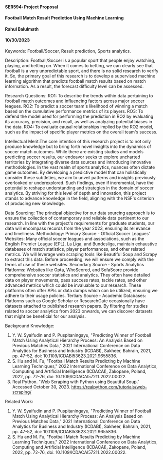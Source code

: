 #### SER594: Project Proposal
#### Football Match Result Prediction Using Machine Learning
#### Rahul Balulmath
#### 10/30/2023

Keywords: Football/Soccer, Result prediction, Sports analytics.

Description: Football/Soccer is a popular sport that people enjoy watching, playing, and betting on. When it comes to betting, we can clearly see that football is a    very unpredictable sport, and there is no solid research to verify it. 
So, the primary goal of this research is to develop a supervised machine learning algorithm that predicts football match results based on match information. As a result, the forecast difficulty level can be assessed.

Research Questions:
RO1: To describe the trends within data pertaining to football match outcomes and influencing factors across major soccer leagues.
RO2: To predict a soccer team's likelihood of winning a match based on the cumulative performance metrics of its players.
RO3: To defend the model used for performing the prediction in RO2 by evaluating its accuracy, precision, and recall, as well as analyzing potential biases in the data.
RO4: To evaluate causal relationships implied by the RO2 model, such as the impact of specific player metrics on the overall team's success.

Intellectual Merit:The core intention of this research project is to not only produce knowledge but to bring forth novel insights into the dynamics of soccer match outcomes. While there are existing studies and models predicting soccer results, our endeavor seeks to explore uncharted territories by integrating diverse data sources and introducing innovative methodologies. In the vast realm of sports analytics, nuances often dictate game outcomes. By developing a predictive model that can holistically consider these subtleties, we aim to unveil patterns and insights previously overlooked or underexplored. Such findings, even if incremental, have the potential to reshape understanding and strategies in the domain of soccer analytics. By striving for this level of depth and innovation, this project stands to advance knowledge in the field, aligning with the NSF's criterion of producing new knowledge.

Data Sourcing:
The principal objective for our data sourcing approach is to ensure the collection of contemporary and reliable data pertinent to our research. In line with the project's requirements for graduate students, our data will encompass records from the year 2023, ensuring its rel evance and timeliness.
Methodology:
Primary Source - Official Soccer Leagues' Websites: Many official soccer leagues and associations, such as the English Premier League (EPL), La Liga, and Bundesliga, maintain exhaustive databases of match statistics, player performances, and other related metrics. We will leverage web scraping tools like Beautiful Soup and Scrapy to extract this data. Before proceeding, we will ensure we comply with the terms of use of these websites.
Secondary Source - Sports Analytics Platforms: Websites like Opta, WhoScored, and SofaScore provide comprehensive soccer statistics and analytics. They often have detailed data on player movements, pass success rates, tackle rates, and other advanced metrics which could be invaluable to our research. These platforms often offer APIs or data dumps which can be utilized, ensuring we adhere to their usage policies.
Tertiary Source - Academic Databases: Platforms such as Google Scholar or ResearchGate occasionally have datasets attached to published research papers. By filtering for studies related to soccer analytics from 2023 onwards, we can discover datasets that might be beneficial for our analysis.

Background Knowledge: 
1. Y. W. Syaifudin and P. Puspitaningayu, "Predicting Winner of Football Match Using Analytical Hierarchy Process: An Analysis Based on Previous Matches Data," 2021 International Conference on Data Analytics for Business and Industry (ICDABI), Sakheer, Bahrain, 2021, pp. 47-52, doi: 10.1109/ICDABI53623.2021.9655836.
2. S. Hu and M. Fu, "Football Match Results Predicting by Machine Learning Techniques," 2022 International Conference on Data Analytics, Computing and Artificial Intelligence (ICDACAI), Zakopane, Poland, 2022, pp. 72-76, doi: 10.1109/ICDACAI57211.2022.00022.
3. Real Python. "Web Scraping with Python using Beautiful Soup." Accessed October 30, 2023. https://realpython.com/tutorials/web-scraping/

Related Work: 
1. Y. W. Syaifudin and P. Puspitaningayu, "Predicting Winner of Football Match Using Analytical Hierarchy Process: An Analysis Based on Previous Matches Data," 2021 International Conference on Data Analytics for Business and Industry (ICDABI), Sakheer, Bahrain, 2021, pp. 47-52, doi: 10.1109/ICDABI53623.2021.9655836.
2. S. Hu and M. Fu, "Football Match Results Predicting by Machine Learning Techniques," 2022 International Conference on Data Analytics, Computing and Artificial Intelligence (ICDACAI), Zakopane, Poland, 2022, pp. 72-76, doi: 10.1109/ICDACAI57211.2022.00022.